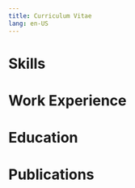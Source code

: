 ```yaml
---
title: Curriculum Vitae
lang: en-US
---
```


# Skills

# Work Experience

# Education

# Publications
